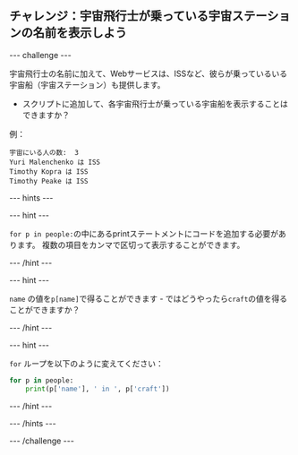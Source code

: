 ## チャレンジ：宇宙飛行士が乗っている宇宙ステーションの名前を表示しよう

\--- challenge \---

宇宙飛行士の名前に加えて、Webサービスは、ISSなど、彼らが乗っているいる宇宙船（宇宙ステーション）も提供します。

+ スクリプトに追加して、各宇宙飛行士が乗っている宇宙船を表示することはできますか？ 

例：

    宇宙にいる人の数:  3
    Yuri Malenchenko は ISS
    Timothy Kopra は ISS
    Timothy Peake は ISS
    

\--- hints \---

\--- hint \---

`for p in people:`の中にあるprintステートメントにコードを追加する必要があります。 複数の項目をカンマで区切って表示することができます。

\--- /hint \---

\--- hint \---

`name` の値を`p[name]`で得ることができます - ではどうやったら`craft`の値を得ることができますか？

\--- /hint \---

\--- hint \---

`for` ループを以下のように変えてください：

```python
for p in people:
    print(p['name'], ' in ', p['craft'])
```

\--- /hint \---

\--- /hints \---

\--- /challenge \---